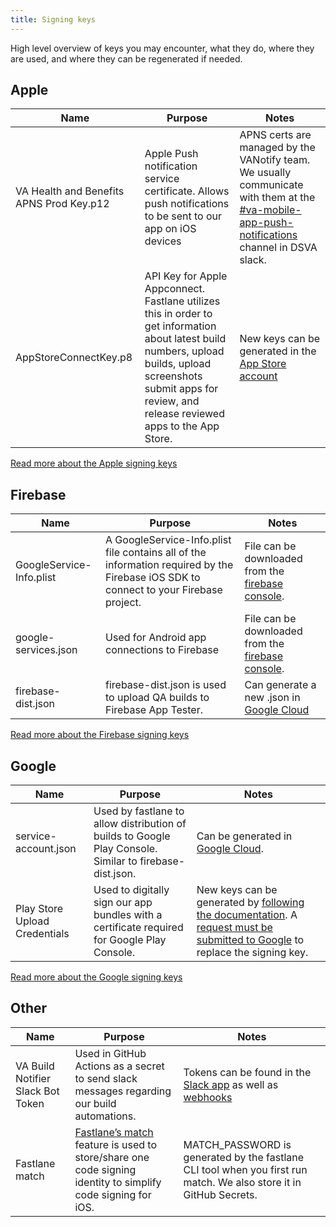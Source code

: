 ```yaml
---
title: Signing keys
---
```


High level overview of keys you may encounter, what they do, where they are used, and where they can be regenerated if needed.

## Apple

| Name  | Purpose  | Notes  |
|---|---|---|
| VA Health and Benefits APNS Prod Key.p12  | Apple Push notification service certificate. Allows push notifications to be sent to our app on iOS devices  | APNS certs are managed by the VANotify team. We usually communicate with them at the [#va-mobile-app-push-notifications](https://dsva.slack.com/archives/C01CSM3EZGT) channel in DSVA slack.  |
| AppStoreConnectKey.p8  | API Key for Apple Appconnect. Fastlane utilizes this in order to get information about latest build numbers, upload builds, upload screenshots submit apps for review, and release reviewed apps to the App Store.  | New keys can be generated in the [App Store account](https://appstoreconnect.apple.com/access/users) |

[Read more about the Apple signing keys](apple/)

## Firebase

| Name  | Purpose  | Notes  |
|---|---|---|
| GoogleService-Info.plist  | A GoogleService-Info.plist file contains all of the information required by the Firebase iOS SDK to connect to your Firebase project. | File can be downloaded from the [firebase console](https://console.firebase.google.com/u/0/project/va-mobile-app/settings/general/android:gov.va.mobileapp). |
| google-services.json  | Used for Android app connections to Firebase | File can be downloaded from the [firebase console](https://console.firebase.google.com/u/0/project/va-mobile-app/settings/general/android:gov.va.mobileapp). |
| firebase-dist.json | firebase-dist.json is used to upload QA builds to Firebase App Tester. | Can generate a new .json in [Google Cloud](https://console.cloud.google.com/iam-admin/serviceaccounts/details/109190036148358534275/keys?authuser=0&project=va-mobile-app) |

[Read more about the Firebase signing keys](firebase/)

## Google

| Name  | Purpose  | Notes  |
|---|---|---|
| service-account.json | Used by fastlane to allow distribution of builds to Google Play Console. Similar to firebase-dist.json.  | Can be generated in [Google Cloud](https://console.cloud.google.com/iam-admin/serviceaccounts/details/109190036148358534275/keys?authuser=0&project=va-mobile-app). |
| Play Store Upload Credentials | Used to digitally sign our app bundles with a certificate required for Google Play Console. | New keys can be generated by [following the documentation](https://developer.android.com/studio/publish/app-signing#generate-key). A [request must be submitted to Google](https://support.google.com/googleplay/android-developer/contact/key) to replace the signing key.|

[Read more about the Google signing keys](google/)

## Other

| Name  | Purpose  | Notes  |
|---|---|---|
| VA Build Notifier Slack Bot Token | Used in GitHub Actions as a secret to send slack messages regarding our build automations. | Tokens can be found in the [Slack app](https://api.slack.com/apps/A023284J0UC/oauth?) as well as [webhooks](https://api.slack.com/apps/A023284J0UC/incoming-webhooks?) |
| Fastlane match | [Fastlane’s match](https://docs.fastlane.tools/actions/match) feature is used to store/share one code signing identity to simplify code signing for iOS. | MATCH_PASSWORD is generated by the fastlane CLI tool when you first run match. We also store it in GitHub Secrets. |
